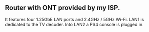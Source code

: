 ## Router with ONT provided by my ISP.
It features four 1.25GbE LAN ports and 2.4GHz / 5GHz Wi-Fi. LAN1 is dedicated to the TV decoder. Into LAN2 a PS4 console is plugged in.
